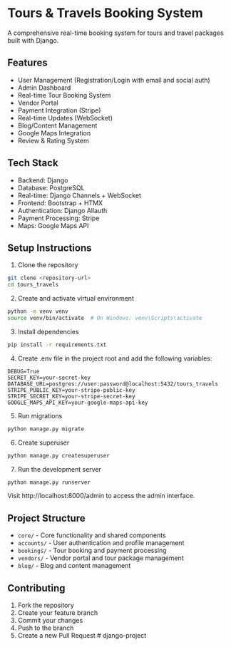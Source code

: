 # Tours & Travels Booking System

A comprehensive real-time booking system for tours and travel packages built with Django.

## Features

- User Management (Registration/Login with email and social auth)
- Admin Dashboard
- Real-time Tour Booking System
- Vendor Portal
- Payment Integration (Stripe)
- Real-time Updates (WebSocket)
- Blog/Content Management
- Google Maps Integration
- Review & Rating System

## Tech Stack

- Backend: Django
- Database: PostgreSQL
- Real-time: Django Channels + WebSocket
- Frontend: Bootstrap + HTMX
- Authentication: Django Allauth
- Payment Processing: Stripe
- Maps: Google Maps API

## Setup Instructions

1. Clone the repository
```bash
git clone <repository-url>
cd tours_travels
```

2. Create and activate virtual environment
```bash
python -m venv venv
source venv/bin/activate  # On Windows: venv\Scripts\activate
```

3. Install dependencies
```bash
pip install -r requirements.txt
```

4. Create .env file in the project root and add the following variables:
```
DEBUG=True
SECRET_KEY=your-secret-key
DATABASE_URL=postgres://user:password@localhost:5432/tours_travels
STRIPE_PUBLIC_KEY=your-stripe-public-key
STRIPE_SECRET_KEY=your-stripe-secret-key
GOOGLE_MAPS_API_KEY=your-google-maps-api-key
```

5. Run migrations
```bash
python manage.py migrate
```

6. Create superuser
```bash
python manage.py createsuperuser
```

7. Run the development server
```bash
python manage.py runserver
```

Visit http://localhost:8000/admin to access the admin interface.

## Project Structure

- `core/` - Core functionality and shared components
- `accounts/` - User authentication and profile management
- `bookings/` - Tour booking and payment processing
- `vendors/` - Vendor portal and tour package management
- `blog/` - Blog and content management

## Contributing

1. Fork the repository
2. Create your feature branch
3. Commit your changes
4. Push to the branch
5. Create a new Pull Request #   d j a n g o - p r o j e c t 
 
 
